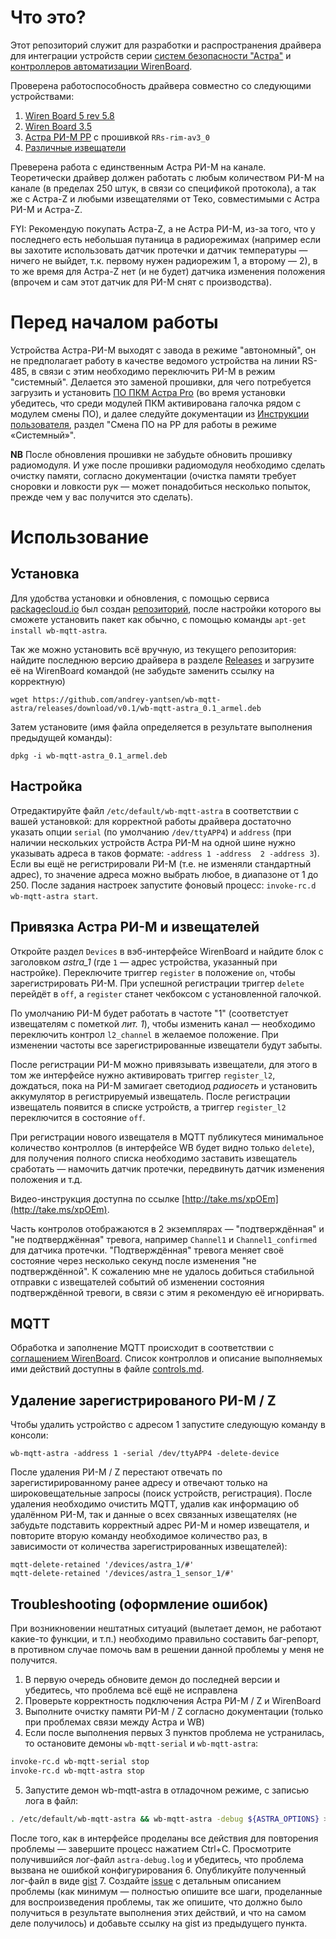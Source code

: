 Что это?
========

Этот репозиторий служит для разработки и распространения драйвера для интеграции
устройств серии [систем безопасности "Астра"](http://www.teko.biz/) и
[контроллеров автоматизации WirenBoard](http://contactless.ru/).

Проверена работоспособность драйвера совместно со следующими устройствами:
1. [Wiren Board 5 rev 5.8](http://contactless.ru/wiki/index.php/Wiren_Board_5:_%D0%90%D0%BF%D0%BF%D0%B0%D1%80%D0%B0%D1%82%D0%BD%D1%8B%D0%B5_%D1%80%D0%B5%D0%B2%D0%B8%D0%B7%D0%B8%D0%B8)
2. [Wiren Board 3.5](http://contactless.ru/wiki/index.php/Wiren_Board_Smart_Home_3.5)
3. [Астра РИ-М РР](http://www.teko.biz/catalog/823/7006/) с прошивкой `RRs-rim-av3_0`
4. [Различные извещатели](/sensors.md) 

Преверена работа с единственным Астра РИ-М на канале. Теоретически драйвер
должен работать с любым количеством РИ-М на канале (в пределах 250 штук, в связи
со спецификой протокола), а так же с Астра-Z и любыми извещателями от Теко,
совместимыми с Астра РИ-М и Астра-Z.

FYI: Рекомендую покупать Астра-Z, а не Астра РИ-М, из-за того, что у последнего
есть небольшая путаница в радиорежимах (например если вы захотите использовать
датчик протечки и датчик температуры — ничего не выйдет, т.к. первому нужен
радиорежим 1, а второму — 2), в то же время для Астра-Z нет (и не будет) датчика
изменения положения (впрочем и сам этот датчик для РИ-М снят с производства).

Перед началом работы
====================

Устройства Астра-РИ-М выходят с завода в режиме "автономный", он не
предполагает работу в качестве ведомого устройства на линии RS-485, в связи с
этим необходимо переключить РИ-М в режим "системный". Делается это заменой
прошивки, для чего потребуется загрузить и установить
[ПО ПКМ Астра Pro](http://www.teko.biz/support/programms/pc/) (во время
установки убедитесь, что среди модулей ПКМ активирована галочка рядом с модулем
смены ПО), и далее следуйте документации из [Инструкции пользователя](http://www.teko.biz/upload/rukovod/RR-RI-M_%D0%98%D0%BD%D1%81%D1%82%D1%80%D1%83%D0%BA%D1%86%D0%B8%D1%8F%20%D0%BF%D0%BE%D0%BB%D1%8C%D0%B7%D0%BE%D0%B2%D0%B0%D1%82%D0%B5%D0%BB%D1%8F.pdf),
раздел "Смена ПО на РР для работы в режиме «Системный»".

**NB** После обновления прошивки не забудьте обновить прошивку радиомодуля.
И уже после прошивки радиомодуля необходимо сделать очистку памяти, согласно документации
(очистка памяти требует сноровки и ловкости рук — может понадобиться несколько попыток,
прежде чем у вас получится это сделать).

Использование
=============

## Установка
Для удобства установки и обновления, с помощью сервиса [packagecloud.io](https://packagecloud.io) был создан [репозиторий](https://packagecloud.io/wb-mqtt-astra/main/install),
после настройки которого вы сможете установить пакет как обычно, с помощью команды `apt-get install wb-mqtt-astra`.

Так же можно установить всё вручную, из текущего репозитория: найдите последнюю
версию драйвера в разделе [Releases](https://github.com/andrey-yantsen/wb-mqtt-astra/releases/latest)
и загрузите её на WirenBoard командой (не забудьте заменить ссылку на корректную)
```
wget https://github.com/andrey-yantsen/wb-mqtt-astra/releases/download/v0.1/wb-mqtt-astra_0.1_armel.deb
```

Затем установите (имя файла определяется в результате выполнения предыдущей команды):
```
dpkg -i wb-mqtt-astra_0.1_armel.deb
```

## Настройка
Отредактируйте файл `/etc/default/wb-mqtt-astra` в соответствии с вашей
установкой: для корректной работы драйвера достаточно указать опции `serial` (по
умолчанию `/dev/ttyAPP4`) и `address` (при наличии нескольких устройств Астра
РИ-М на одной шине нужно указывать адреса в таков формате: `-address 1 -address 
2 -address 3`). Если вы ещё не регистрировали РИ-М (т.е. не изменяли стандартный
адрес), то значение адреса можно выбрать любое, в диапазоне от 1 до 250.
После задания настроек запустите фоновый процесс: `invoke-rc.d wb-mqtt-astra start`.

## Привязка Астра РИ-М и извещателей
Откройте раздел `Devices` в вэб-интерфейсе WirenBoard и найдите блок с
заголовком *astra_1* (где `1` — адрес устройства, указанный при настройке).
Переключите триггер `register` в положение `on`, чтобы зарегистрировать РИ-М.
При успешной регистрации триггер `delete` перейдёт в `off`, а `register` станет
чекбоксом с установленной галочкой.

По умолчанию РИ-М будет работать в частоте "1" (соответстует извещателям с
пометкой *лит. 1*), чтобы изменить канал — необходимо переключить контрол
`l2_channel` в желаемое положение. При изменении частоты все
зарегистрированные извещатели будут забыты.

После регистрации РИ-М можно привязывать извещатели, для этого в том же
интерфейсе нужно активировать триггер `register_l2`, дождаться, пока на РИ-М
замигает светодиод *радиосеть* и установить аккумулятор в регистрируемый
извещатель. После регистрации извещатель появится в списке устройств, а триггер
`register_l2` переключится в состояние `off`.

При регистрации нового извещателя в MQTT публикутеся минимальное количество
контроллов (в интерфейсе WB будет видно только `delete`), для
получения полного списка необходимо заставить извещатель сработать — намочить
датчик протечки, передвинуть датчик изменения положения и т.д.

Видео-инструкция доступна по ссылке [http://take.ms/xpOEm](http://take.ms/xpOEm).

Часть контролов отображаются в 2 экземплярах — "подтверждённая" и "не
подтверджённая" тревога, например `Channel1` и `Channel1_confirmed` для датчика
протечки. "Подтверждённая" тревога меняет своё состояние через несколько секунд
после изменения "не подтверждённой". К сожалению мне не удалось добиться
стабильной отправки с извещателей событий об изменении состояния подтверждённой
тревоги, в связи с этим я рекомендую её игнорирвать.

## MQTT
Обработка и заполнение MQTT происходит в соответствии с [соглашением WirenBoard](https://github.com/contactless/homeui/blob/master/conventions.md).
Список контроллов и описание выполняемых ими действий доступны в файле [controls.md](controls.md).

## Удаление зарегистрированого РИ-М / Z
Чтобы удалить устройство с адресом 1 запустите следующую команду в консоли:
```
wb-mqtt-astra -address 1 -serial /dev/ttyAPP4 -delete-device
```

После удаления РИ-М / Z перестают отвечать по зарегистирированному ранее адресу
и отвечают только на широковещательные запросы (поиск устройств, регистрация).
После удаления необходимо очистить MQTT, удалив как информацию об удалённом
РИ-М, так и данные о всех связанных извещателях (не забудьте подставить
корректный адрес РИ-М и номер извещателя, и повторите вторую команду необходимое
количество раз, в зависимости от количества зарегистрированных извещателей):

```
mqtt-delete-retained '/devices/astra_1/#'
mqtt-delete-retained '/devices/astra_1_sensor_1/#'
```

## Troubleshooting (оформление ошибок)
При возникновении нештатных ситуаций (вылетает демон, не работают какие-то
функции, и т.п.) необходимо правильно составить баг-репорт, в противном случае
помочь вам в решении данной проблемы у меня не получится.

1. В первую очередь обновите демон до последней версии и убедитесь, что проблема
   всё ещё не исправлена
2. Проверьте корректность подключения Астра РИ-М / Z и WirenBoard
3. Выполните очистку памяти РИ-М / Z согласно документации (только при проблемах
   связи между Астра и WB)
4. Если после выполнения первых 3 пунктов проблема не устранилась, то остановите
   демоны `wb-mqtt-serial` и `wb-mqtt-astra`:
```bash
invoke-rc.d wb-mqtt-serial stop
invoke-rc.d wb-mqtt-astra stop
```
5. Запустите демон wb-mqtt-astra в отладочном режиме, с записью лога в файл:
```bash
. /etc/default/wb-mqtt-astra && wb-mqtt-astra -debug ${ASTRA_OPTIONS} >astra-debug.log 2>&1
```
После того, как в интерфейсе проделаны все действия для повторения проблемы —
   завершите процесс нажатием Ctrl+C. Просмотрите получившийся лог-файл
   `astra-debug.log` и убедитесь, что проблема вызвана не ошибкой
   конфигурирования
6. Опубликуйте полученный лог-файл в виде [gist](https://gist.github.com)
7. Создайте [issue](https://github.com/andrey-yantsen/wb-mqtt-astra/issues) с
   детальным описанием проблемы (как минимум — полностью опишите все шаги,
   проделанные для воспроизведения проблемы, так же опишите, что должно было
   получиться в результате выполнения этих действий, и что на самом деле
   получилось) и добавьте ссылку на gist из предыдущего пункта.